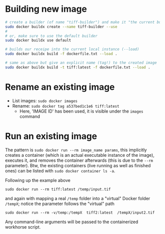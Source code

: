# Building new image

```bash
# create a builder (of name "tiff-builder") and make it "the current builder" (--use)
sudo docker buildx create --name tiff-builder --use
#
# or, make sure to use the default builder
sudo docker buildx use default

# builds our receipe into the current local instance (--load)
sudo docker buildx build -f dockerfile.txt --load .

# same as above but give an explicit name (tag!) to the created image
sudo docker buildx build -t tiff:latest -f dockerfile.txt --load .
```


# Rename an existing image

- List images: `sudo docker images`
- Rename: `sudo docker tag a537bed1c1e6 tiff:latest`
  - Here, 'IMAGE ID' has been used, it is visible under the `images` command


# Run an existing image

The pattern is `sudo docker run --rm image_name params`, this implicitly creates
a container (which is an actual executable instance of the image), executes it,
and removes the container afterwards (this is due to the `--rm` parameter). Btw,
the existing containers (live running as well as finished ones) can be listed with
`sudo docker container ls -a`.

Following up the example above

`sudo docker run --rm tiff:latest /temp/input.tif`

and again with mapping a real `/temp` folder into a "virtual"
Docker folder `/tempX`; notice the parameter follows the "virtual" path

`sudo docker run --rm -v/temp:/tempX  tiff2:latest  /tempX/input2.tif`

Any command-line arguments will be passed to the containerized workhorse script.

